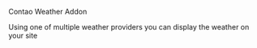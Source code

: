 Contao Weather Addon 

Using one of multiple weather providers you can display the weather on your site
